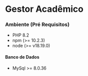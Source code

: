 # Gestor Acadêmico

### Ambiente (Pré Requisitos)

- PHP 8.2
- npm (>= 10.2.3)
- node (>= v18.19.0)

#### Banco de Dados

- MySql >= 8.0.36

